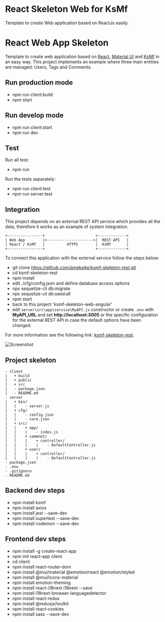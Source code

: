# React Skeleton Web for KsMf 
Template to create Web application based on ReactJs easily.

# React Web App Skeleton
Template to create web application based on [React](https://create-react-app.dev/docs/getting-started), [Material UI](https://mui.com/)
 and [KsMf](https://github.com/ameksike/ksmf/wiki) in an easy way. This project implements an example where three main entities are managed: Users, Tags and Comments.

## Run production mode
- npm run client:build
- npm start 

## Run develop mode 
- npm run client:start
- npm run dev

## Test
Run all test:
- npm run 

Run the tests separately:
- npm run client:test
- npm run server:test

## Integration 
This project depends on an external REST API service which provides all the data, therefore it works as an example of system integration. 
```
+----------------+                       +-------------+
| Web App        |<--------------------->|  REST API   |
| React / KsMf   |          HTTPS        |  KsMf       |
+----------------+                       +-------------+
```
To connect this application with the external service follow the steps below:
- git clone https://github.com/ameksike/ksmf-skeleton-rest.git
- cd ksmf-skeleton-rest
- npm install
- edit ./cfg/config.json and define database access options
- npx sequelize-cli db:migrate
- npx sequelize-cli db:seed:all
- npm start
- back to this project 'ksmf-skeleton-web-angular'
- edit ```server\src\app\service\MyAPI.js``` constructor or create ```.env``` with **MyAPI_URL** and set **http://localhost:3005** or the specific configuration for the external REST API in case the default options have been changed.

For more information see the following link: [ksmf-skeleton-rest](https://github.com/ameksike/ksmf-skeleton-rest).

![Screenshot](readme/front.jpg)

## Project skeleton 
```
- client 
|	+ build
|	+ public
|	+ src
|	- package.json
|	- README.md
- server	
|	+ bin/
|	|    - server.js
|	+ cfg/
|	|    - config.json
|	|    - core.json
|	+ src/
|	|    + app/
|	|    |    - index.js
|	|    + commnet/
| 	|    |    + controller/
|	|    |    |    - DefaultController.js
|	|    + user/
| 	|    |    + controller/
|	|    |    |    - DefaultController.js
- package.json
- .env
- .gitignore
- README.md
```

## Backend dev steps
- npm install ksmf
- npm install axios
- npm install jest --save-dev
- npm install supertest --save-dev
- npm install nodemon --save-dev

## Frontend dev steps
- npm install -g create-react-app
- npm init react-app client
- cd client
- npm install react-router-dom
- npm install @mui/material @emotion/react @emotion/styled 
- npm install @mui/icons-material
- npm install emotion-theming
- npm install react-i18next i18next --save
- npm install i18next-browser-languagedetector
- npm install react-redux
- npm install @reduxjs/toolkit
- npm install react-cookies
- npm install sass --save-dev
